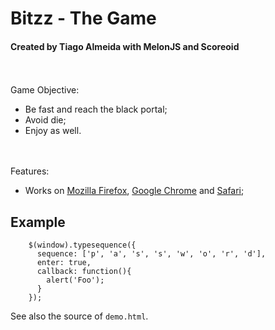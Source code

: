 <h1>Bitzz - The Game</h1>
<h4>Created by Tiago Almeida with MelonJS and Scoreoid</h4>

<br><br>
Game Objective:<br>
* Be fast and reach the black portal;<br>
* Avoid die;<br>
* Enjoy as well.<br>
<br><br>

Features:<br>
- Works on [Mozilla Firefox](http://www.mozilla.org/en-US/firefox/new/), [Google Chrome](http://www.google.co.jp/chrome/) and [Safari](http://www.apple.com/safari/);<br>





Example
-------

        $(window).typesequence({
          sequence: ['p', 'a', 's', 's', 'w', 'o', 'r', 'd'],
          enter: true,
          callback: function(){
            alert('Foo');
          }
        });

See also the source of `demo.html`.